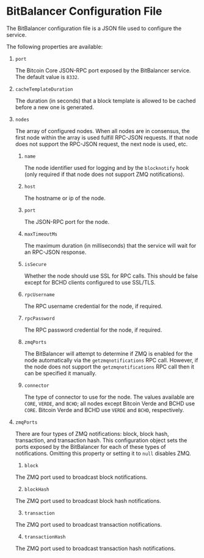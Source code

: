 BitBalancer Configuration File
==============================

The BitBalancer configuration file is a JSON file used to configure the service.

The following properties are available:

1. `port`

    The Bitcoin Core JSON-RPC port exposed by the BitBalancer service.
    The default value is `8332`.

2. `cacheTemplateDuration`

    The duration (in seconds) that a block template is allowed to be cached before a new one
    is generated.

3. `nodes`

    The array of configured nodes.
    When all nodes are in consensus, the first node within the array is used fulfill RPC-JSON
    requests.
    If that node does not support the RPC-JSON request, the next node is used, etc.

    1. `name`

        The node identifier used for logging and by the `blocknotify` hook (only required if that
        node does not support ZMQ notifications).

    2. `host`

        The hostname or ip of the node.

    3. `port`

        The JSON-RPC port for the node.

    4. `maxTimeoutMs`

        The maximum duration (in milliseconds) that the service will wait for an RPC-JSON
        response.

    5. `isSecure`

        Whether the node should use SSL for RPC calls.
        This should be false except for BCHD clients configured to use SSL/TLS.

    6. `rpcUsername`

        The RPC username credential for the node, if required.

    7. `rpcPassword`

        The RPC password credential for the node, if required.

    8. `zmqPorts`

        The BitBalancer will attempt to determine if ZMQ is enabled for the node automatically
        via the `getzmqnotifications` RPC call.  However, if the node does not support the
       `getzmqnotifications` RPC call then it can be specified it manually.

    9. `connector`

        The type of connector to use for the node.  The values available are `CORE`, `VERDE`,
        and `BCHD`; all nodes except Bitcoin Verde and BCHD use `CORE`.
        Bitcoin Verde and BCHD use `VERDE` and `BCHD`, respectively.

4. `zmqPorts`

    There are four types of ZMQ notifications: block, block hash, transaction, and transaction
    hash.  This configuration object sets the ports exposed by the BitBalancer for each of
    these types of notifications.  Omitting this property or setting it to `null` disables
   ZMQ.

    1. `block`

    The ZMQ port used to broadcast block notifications.

    2. `blockHash`

    The ZMQ port used to broadcast block hash notifications.

    3. `transaction`

    The ZMQ port used to broadcast transaction notifications.

    4. `transactionHash`

    The ZMQ port used to broadcast transaction hash notifications.
